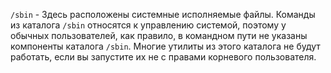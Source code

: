 `/sbin` - Здесь расположены системные исполняемые файлы. Команды из каталога `/sbin` относятся к управлению системой, 
поэтому у обычных пользователей, как правило, в командном пути не указаны компоненты каталога `/sbin`. Многие утилиты из
этого каталога не будут работать, если вы запустите их не с правами корневого пользователя.